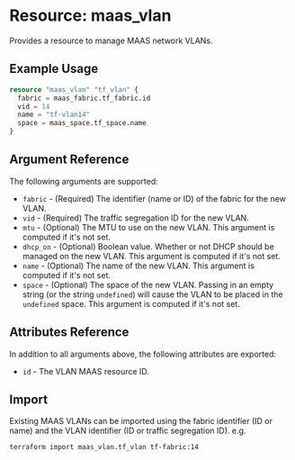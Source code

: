 
# Resource: maas_vlan

Provides a resource to manage MAAS network VLANs.

## Example Usage

```terraform
resource "maas_vlan" "tf_vlan" {
  fabric = maas_fabric.tf_fabric.id
  vid = 14
  name = "tf-vlan14"
  space = maas_space.tf_space.name
}
```

## Argument Reference

The following arguments are supported:

* `fabric` - (Required) The identifier (name or ID) of the fabric for the new VLAN.
* `vid` - (Required) The traffic segregation ID for the new VLAN.
* `mtu` - (Optional) The MTU to use on the new VLAN. This argument is computed if it's not set.
* `dhcp_on` - (Optional) Boolean value. Whether or not DHCP should be managed on the new VLAN. This argument is computed if it's not set.
* `name` - (Optional) The name of the new VLAN. This argument is computed if it's not set.
* `space` - (Optional) The space of the new VLAN. Passing in an empty string (or the string `undefined`) will cause the VLAN to be placed in the `undefined` space. This argument is computed if it's not set.

## Attributes Reference

In addition to all arguments above, the following attributes are exported:

* `id` - The VLAN MAAS resource ID.

## Import

Existing MAAS VLANs can be imported using the fabric identifier (ID or name) and the VLAN identifier (ID or traffic segregation ID). e.g.

```shell
terraform import maas_vlan.tf_vlan tf-fabric:14
```
